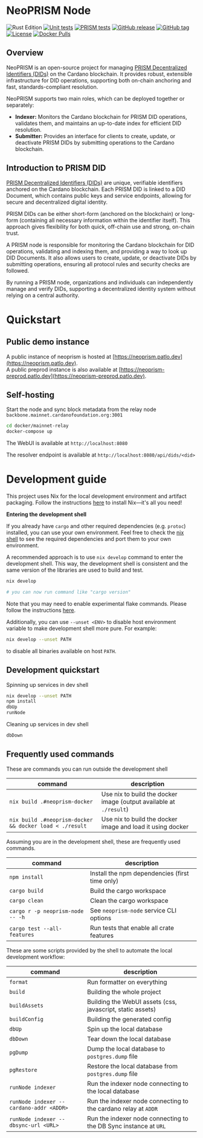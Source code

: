 # NeoPRISM Node

![Rust Edition](https://img.shields.io/badge/edition-2024-blue)
[![Unit tests](https://github.com/hyperledger-identus/neoprism/actions/workflows/checks.yml/badge.svg)](https://github.com/hyperledger-identus/neoprism/actions)
[![PRISM tests](https://github.com/hyperledger-identus/neoprism/actions/workflows/integration-test.yml/badge.svg)](https://github.com/hyperledger-identus/neoprism/actions)
[![GitHub release](https://img.shields.io/github/release/hyperledger-identus/neoprism.svg)](https://github.com/hyperledger-identus/neoprism/releases)
[![GitHub tag](https://img.shields.io/github/tag/hyperledger-identus/neoprism.svg)](https://github.com/hyperledger-identus/neoprism/tags)
[![License](https://img.shields.io/github/license/hyperledger-identus/neoprism.svg)](./LICENSE)
[![Docker Pulls](https://img.shields.io/docker/pulls/hyperledgeridentus/identus-neoprism)](https://hub.docker.com/r/hyperledgeridentus/identus-neoprism)

## Overview

NeoPRISM is an open-source project for managing [PRISM Decentralized Identifiers (DIDs)](https://www.w3.org/TR/did-core/) on the Cardano blockchain. It provides robust, extensible infrastructure for DID operations, supporting both on-chain anchoring and fast, standards-compliant resolution.

NeoPRISM supports two main roles, which can be deployed together or separately:

- **Indexer:** Monitors the Cardano blockchain for PRISM DID operations, validates them, and maintains an up-to-date index for efficient DID resolution.
- **Submitter:** Provides an interface for clients to create, update, or deactivate PRISM DIDs by submitting operations to the Cardano blockchain.

## Introduction to PRISM DID

[PRISM Decentralized Identifiers (DIDs)](https://github.com/input-output-hk/prism-did-method-spec/blob/main/w3c-spec/PRISM-method.md) are unique, verifiable identifiers anchored on the Cardano blockchain. Each PRISM DID is linked to a DID Document, which contains public keys and service endpoints, allowing for secure and decentralized digital identity.

PRISM DIDs can be either short-form (anchored on the blockchain) or long-form (containing all necessary information within the identifier itself). This approach gives flexibility for both quick, off-chain use and strong, on-chain trust.

A PRISM node is responsible for monitoring the Cardano blockchain for DID operations, validating and indexing them, and providing a way to look up DID Documents. It also allows users to create, update, or deactivate DIDs by submitting operations, ensuring all protocol rules and security checks are followed.

By running a PRISM node, organizations and individuals can independently manage and verify DIDs, supporting a decentralized identity system without relying on a central authority.

# Quickstart

## Public demo instance

A public instance of neoprism is hosted at [https://neoprism.patlo.dev](https://neoprism.patlo.dev).  
A public preprod instance is also available at [https://neoprism-preprod.patlo.dev](https://neoprism-preprod.patlo.dev).

## Self-hosting

Start the node and sync block metadata from the relay node `backbone.mainnet.cardanofoundation.org:3001`

```bash
cd docker/mainnet-relay
docker-compose up
```

The WebUI is available at `http://localhost:8080`

The resolver endpoint is available at `http://localhost:8080/api/dids/<did>`


# Development guide

This project uses Nix for the local development environment and artifact packaging.
Follow the instructions [here](https://nixos.org/download/#download-nix) to install Nix—it's all you need!

__Entering the development shell__

If you already have `cargo` and other required dependencies (e.g. `protoc`) installed, you can use your own environment.
Feel free to check the [nix shell](./nix/devShells/neoprism.nix) to see the required dependencies and port them to your own environment.

A recommended approach is to use `nix develop` command to enter the development shell.
This way, the development shell is consistent and the same version of the libraries are used to build and test.


```bash
nix develop

# you can now run command like "cargo version"
```
Note that you may need to enable experimental flake commands. Please follow the instructions [here](https://nixos.wiki/wiki/Flakes).

Additionally, you can use `--unset <ENV>` to disable host environment variable to make development shell more pure.
For example:

```bash
nix develop --unset PATH
```

to disable all binaries available on host `PATH`.


## Development quickstart

Spinning up services in dev shell

```bash
nix develop --unset PATH
npm install
dbUp
runNode
```

Cleaning up services in dev shell

```bash
dbDown
```

## Frequently used commands

These are commands you can run outside the development shell

| command                                                 | description                                                        |
|---------------------------------------------------------|--------------------------------------------------------------------|
| `nix build .#neoprism-docker`                           | Use nix to build the docker image (output available at `./result`) |
| `nix build .#neoprism-docker && docker load < ./result` | Use nix to build the docker image and load it using docker         |

Assuming you are in the development shell, these are frequently used commands.

| command                          | description                                    |
|----------------------------------|------------------------------------------------|
| `npm install`                    | Install the npm dependencies (first time only) |
| `cargo build`                    | Build the cargo workspace                      |
| `cargo clean`                    | Clean the cargo workspace                      |
| `cargo r -p neoprism-node -- -h` | See `neoprism-node` service CLI options        |
| `cargo test --all-features`      | Run tests that enable all crate features       |

These are some scripts provided by the shell to automate the local development workflow:

| command                                 | description                                                      |
|-----------------------------------------|------------------------------------------------------------------|
| `format`                                | Run formatter on everything                                      |
| `build`                                 | Building the whole project                                       |
| `buildAssets`                           | Building the WebUI assets (css, javascript, static assets)       |
| `buildConfig`                           | Building the generated config                                    |
| `dbUp`                                  | Spin up the local database                                       |
| `dbDown`                                | Tear down the local database                                     |
| `pgDump`                                | Dump the local database to `postgres.dump` file                  |
| `pgRestore`                             | Restore the local database from `postgres.dump` file             |
| `runNode indexer`                       | Run the indexer node connecting to the local database            |
| `runNode indexer --cardano-addr <ADDR>` | Run the indexer node connecting to the cardano relay at `ADDR`   |
| `runNode indexer --dbsync-url <URL>`    | Run the indexer node connecting to the DB Sync instance at `URL` |
